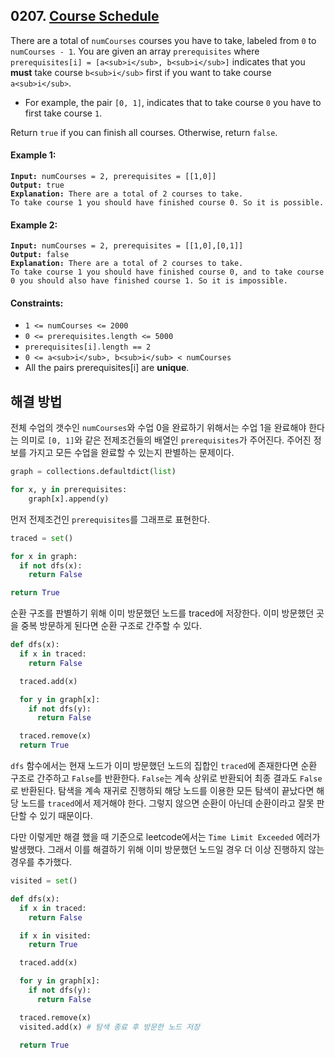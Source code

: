 ## 0207. [Course Schedule](https://leetcode.com/problems/course-schedule/)

There are a total of `numCourses` courses you have to take, labeled from `0` to `numCourses - 1`. You are given an array `prerequisites` where `prerequisites[i] = [a<sub>i</sub>, b<sub>i</sub>]` indicates that you **must** take course `b<sub>i</sub>` first if you want to take course `a<sub>i</sub>`.

- For example, the pair `[0, 1]`, indicates that to take course `0` you have to first take course `1`.

Return `true` if you can finish all courses. Otherwise, return `false`.

#### **Example 1:**

<pre><code><strong>Input:</strong> numCourses = 2, prerequisites = [[1,0]]
<strong>Output:</strong> true
<strong>Explanation:</strong> There are a total of 2 courses to take. 
To take course 1 you should have finished course 0. So it is possible.</code></pre>

#### **Example 2:**

<pre><code><strong>Input:</strong> numCourses = 2, prerequisites = [[1,0],[0,1]]
<strong>Output:</strong> false
<strong>Explanation:</strong> There are a total of 2 courses to take. 
To take course 1 you should have finished course 0, and to take course 0 you should also have finished course 1. So it is impossible.</code></pre>

#### **Constraints:**

- `1 <= numCourses <= 2000`
- `0 <= prerequisites.length <= 5000`
- `prerequisites[i].length == 2`
- `0 <= a<sub>i</sub>, b<sub>i</sub> < numCourses`
- All the pairs prerequisites[i] are **unique**.

## 해결 방법

전체 수업의 갯수인 `numCourses`와 수업 0을 완료하기 위해서는 수업 1을 완료해야 한다는 의미로 `[0, 1]`와 같은 전제조건들의 배열인 `prerequisites`가 주어진다. 주어진 정보를 가지고 모든 수업을 완료할 수 있는지 판별하는 문제이다.

```python
graph = collections.defaultdict(list)

for x, y in prerequisites:
    graph[x].append(y)
```

먼저 전제조건인 `prerequisites`를 그래프로 표현한다.

```python
traced = set()

for x in graph:
  if not dfs(x):
    return False

return True
```

순환 구조를 판별하기 위해 이미 방문했던 노드를 traced에 저장한다. 이미 방문했던 곳을 중복 방문하게 된다면 순환 구조로 간주할 수 있다.

```python
def dfs(x):
  if x in traced:
    return False

  traced.add(x)

  for y in graph[x]:
    if not dfs(y):
      return False

  traced.remove(x)
  return True
```

`dfs` 함수에서는 현재 노드가 이미 방문했던 노드의 집합인 `traced`에 존재한다면 순환 구조로 간주하고 `False`를 반환한다. `False`는 계속 상위로 반환되어 최종 결과도 `False`로 반환된다. 탐색을 계속 재귀로 진행하되 해당 노드를 이용한 모든 탐색이 끝났다면 해당 노드를 `traced`에서 제거해야 한다. 그렇지 않으면 순환이 아닌데 순환이라고 잘못 판단할 수 있기 때문이다.

다만 이렇게만 해결 했을 때 기준으로 leetcode에서는 `Time Limit Exceeded` 에러가 발생했다. 그래서 이를 해결하기 위해 이미 방문했던 노드일 경우 더 이상 진행하지 않는 경우를 추가했다.

```python
visited = set()

def dfs(x):
  if x in traced:
    return False

  if x in visited:
    return True

  traced.add(x)

  for y in graph[x]:
    if not dfs(y):
      return False

  traced.remove(x)
  visited.add(x) # 탐색 종료 후 방문한 노드 저장

  return True
```
